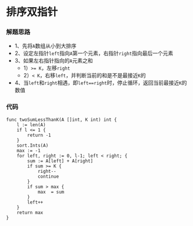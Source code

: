 # 排序双指针
### 解题思路
* 1、先将``A``数组从小到大排序
* 2、设定左指针``left``指向``A``第一个元素，右指针``right``指向最后一个元素
* 3、如果左右指针指向的``A``元素之和
    * 1）``>= K``，左移``right``
    * 2）``< K``，右移``left``，并判断当前的和是不是最接近``K``的
* 4、当``left``和``right``相遇，即``left==right``时，停止循环，返回当前最接近``K``的数值
### 代码

```golang
func twoSumLessThanK(A []int, K int) int {
	l := len(A)
	if l <= 1 {
		return -1
	}
	sort.Ints(A)
	max := -1
	for left, right := 0, l-1; left < right; {
		sum := A[left] + A[right]
		if sum >= K {
			right--
			continue
		}
		if sum > max {
			max  = sum
		}
		left++
	}
	return max
}
```